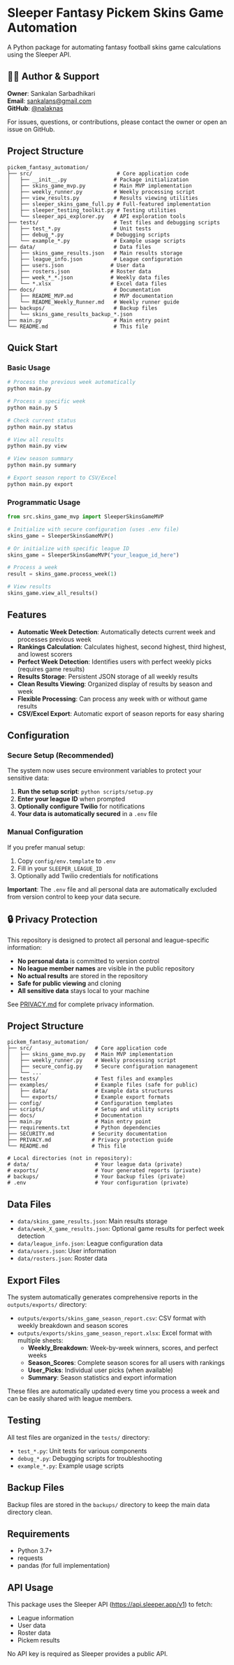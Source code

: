 # Sleeper Fantasy Pickem Skins Game Automation

A Python package for automating fantasy football skins game calculations using the Sleeper API.

## 👨‍💻 Author & Support

**Owner**: Sankalan Sarbadhikari  
**Email**: sankalans@gmail.com  
**GitHub**: [@nalaknas](https://github.com/nalaknas)

For issues, questions, or contributions, please contact the owner or open an issue on GitHub.

## Project Structure

```
pickem_fantasy_automation/
├── src/                           # Core application code
│   ├── __init__.py               # Package initialization
│   ├── skins_game_mvp.py         # Main MVP implementation
│   ├── weekly_runner.py          # Weekly processing script
│   ├── view_results.py           # Results viewing utilities
│   ├── sleeper_skins_game_full.py # Full-featured implementation
│   ├── sleeper_testing_toolkit.py # Testing utilities
│   └── sleeper_api_explorer.py   # API exploration tools
├── tests/                        # Test files and debugging scripts
│   ├── test_*.py                 # Unit tests
│   ├── debug_*.py               # Debugging scripts
│   └── example_*.py              # Example usage scripts
├── data/                         # Data files
│   ├── skins_game_results.json   # Main results storage
│   ├── league_info.json          # League configuration
│   ├── users.json               # User data
│   ├── rosters.json             # Roster data
│   ├── week_*_*.json            # Weekly data files
│   └── *.xlsx                   # Excel data files
├── docs/                         # Documentation
│   ├── README_MVP.md             # MVP documentation
│   └── README_Weekly_Runner.md   # Weekly runner guide
├── backups/                      # Backup files
│   └── skins_game_results_backup_*.json
├── main.py                       # Main entry point
└── README.md                     # This file
```

## Quick Start

### Basic Usage

```bash
# Process the previous week automatically
python main.py

# Process a specific week
python main.py 5

# Check current status
python main.py status

# View all results
python main.py view

# View season summary
python main.py summary

# Export season report to CSV/Excel
python main.py export
```

### Programmatic Usage

```python
from src.skins_game_mvp import SleeperSkinsGameMVP

# Initialize with secure configuration (uses .env file)
skins_game = SleeperSkinsGameMVP()

# Or initialize with specific league ID
skins_game = SleeperSkinsGameMVP("your_league_id_here")

# Process a week
result = skins_game.process_week(1)

# View results
skins_game.view_all_results()
```

## Features

- **Automatic Week Detection**: Automatically detects current week and processes previous week
- **Rankings Calculation**: Calculates highest, second highest, third highest, and lowest scorers
- **Perfect Week Detection**: Identifies users with perfect weekly picks (requires game results)
- **Results Storage**: Persistent JSON storage of all weekly results
- **Clean Results Viewing**: Organized display of results by season and week
- **Flexible Processing**: Can process any week with or without game results
- **CSV/Excel Export**: Automatic export of season reports for easy sharing

## Configuration

### Secure Setup (Recommended)

The system now uses secure environment variables to protect your sensitive data:

1. **Run the setup script**: `python scripts/setup.py`
2. **Enter your league ID** when prompted
3. **Optionally configure Twilio** for notifications
4. **Your data is automatically secured** in a `.env` file

### Manual Configuration

If you prefer manual setup:

1. Copy `config/env.template` to `.env`
2. Fill in your `SLEEPER_LEAGUE_ID`
3. Optionally add Twilio credentials for notifications

**Important**: The `.env` file and all personal data are automatically excluded from version control to keep your data secure.

## 🔒 Privacy Protection

This repository is designed to protect all personal and league-specific information:

- **No personal data** is committed to version control
- **No league member names** are visible in the public repository  
- **No actual results** are stored in the repository
- **Safe for public viewing** and cloning
- **All sensitive data** stays local to your machine

See [PRIVACY.md](PRIVACY.md) for complete privacy information.

## Project Structure

```
pickem_fantasy_automation/
├── src/                    # Core application code
│   ├── skins_game_mvp.py   # Main MVP implementation
│   ├── weekly_runner.py    # Weekly processing script
│   ├── secure_config.py    # Secure configuration management
│   └── ...
├── tests/                  # Test files and examples
├── examples/               # Example files (safe for public)
│   ├── data/               # Example data structures
│   └── exports/            # Example export formats
├── config/                 # Configuration templates
├── scripts/                # Setup and utility scripts
├── docs/                   # Documentation
├── main.py                 # Main entry point
├── requirements.txt        # Python dependencies
├── SECURITY.md            # Security documentation
├── PRIVACY.md             # Privacy protection guide
└── README.md              # This file

# Local directories (not in repository):
# data/                     # Your league data (private)
# exports/                  # Your generated reports (private)
# backups/                  # Your backup files (private)
# .env                      # Your configuration (private)
```

## Data Files

- `data/skins_game_results.json`: Main results storage
- `data/week_X_game_results.json`: Optional game results for perfect week detection
- `data/league_info.json`: League configuration data
- `data/users.json`: User information
- `data/rosters.json`: Roster data

## Export Files

The system automatically generates comprehensive reports in the `outputs/exports/` directory:

- `outputs/exports/skins_game_season_report.csv`: CSV format with weekly breakdown and season scores
- `outputs/exports/skins_game_season_report.xlsx`: Excel format with multiple sheets:
  - **Weekly_Breakdown**: Week-by-week winners, scores, and perfect weeks
  - **Season_Scores**: Complete season scores for all users with rankings
  - **User_Picks**: Individual user picks (when available)
  - **Summary**: Season statistics and export information

These files are automatically updated every time you process a week and can be easily shared with league members.

## Testing

All test files are organized in the `tests/` directory:

- `test_*.py`: Unit tests for various components
- `debug_*.py`: Debugging scripts for troubleshooting
- `example_*.py`: Example usage scripts

## Backup Files

Backup files are stored in the `backups/` directory to keep the main data directory clean.

## Requirements

- Python 3.7+
- requests
- pandas (for full implementation)

## API Usage

This package uses the Sleeper API (https://api.sleeper.app/v1) to fetch:
- League information
- User data
- Roster data
- Pickem results

No API key is required as Sleeper provides a public API.
